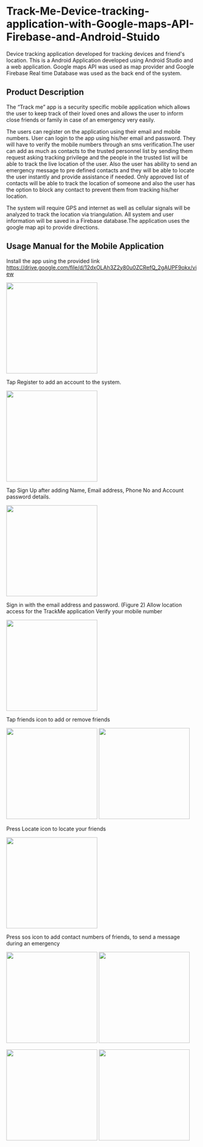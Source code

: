# Track-Me-Device-tracking-application-with-Google-maps-API-Firebase-and-Android-Stuido
Device tracking application developed for tracking devices and friend's location. This is a Android Application developed using Android Studio and a web application. Google maps API was used as map provider and Google Firebase Real time Database was used as the back end of the system.


## Product Description

The “Track me” app is a security specific mobile application which allows the user to keep track of their loved ones and allows the user to inform close friends or family in case of an emergency very easily. 

The users can register on the application using their email and mobile numbers. User can login to the app using his/her email and password. They will have to verify the mobile numbers through an sms verification.The user can add as much as contacts to the trusted personnel list by sending them request asking tracking privilege and the people in the trusted list will be able to track the live location of the user. Also the user has ability to send an emergency message to pre defined contacts and they will be able to locate the user instantly and provide assistance if needed. Only approved list of contacts will be able to track the location of someone and also the user has the option to block any contact to prevent them from tracking his/her location.

The system will require GPS and internet as well as cellular signals will be analyzed to track the location via triangulation. All system and user information will be saved in a Firebase database.The application uses the google map api to provide directions.



## Usage Manual for the Mobile Application

Install the app using the provided link
https://drive.google.com/file/d/12dxOLAh3Z2y80u0ZCRefQ_2gAUPF9okx/view

<img src="https://raw.githubusercontent.com/bGuom/Track-Me-Device-tracking-application-with-Google-maps-API-Firebase-and-Android-Stuido/master/TrackMe%20Screens/1.jpg" width="240">

Tap Register to add an account to the system.

<img src="https://raw.githubusercontent.com/bGuom/Track-Me-Device-tracking-application-with-Google-maps-API-Firebase-and-Android-Stuido/master/TrackMe%20Screens/2.png" width="240">

Tap Sign Up after adding Name, Email address, Phone No and Account password details.
 
 <img src="https://raw.githubusercontent.com/bGuom/Track-Me-Device-tracking-application-with-Google-maps-API-Firebase-and-Android-Stuido/master/TrackMe%20Screens/3.png" width="240">

Sign in with the email address and password. (Figure 2)
Allow location access for the TrackMe application
Verify your mobile number

<img src="https://raw.githubusercontent.com/bGuom/Track-Me-Device-tracking-application-with-Google-maps-API-Firebase-and-Android-Stuido/master/TrackMe%20Screens/4.png" width="240">
           
 Tap friends icon to add or remove friends

<img src="https://raw.githubusercontent.com/bGuom/Track-Me-Device-tracking-application-with-Google-maps-API-Firebase-and-Android-Stuido/master/TrackMe%20Screens/5.png" width="240">  <img src="https://raw.githubusercontent.com/bGuom/Track-Me-Device-tracking-application-with-Google-maps-API-Firebase-and-Android-Stuido/master/TrackMe%20Screens/6.png" width="240">


Press Locate icon to locate your friends

<img src="https://raw.githubusercontent.com/bGuom/Track-Me-Device-tracking-application-with-Google-maps-API-Firebase-and-Android-Stuido/master/TrackMe%20Screens/7.png" width="240">

Press sos icon to add contact numbers of friends, to send a message during an emergency

<img src="https://raw.githubusercontent.com/bGuom/Track-Me-Device-tracking-application-with-Google-maps-API-Firebase-and-Android-Stuido/master/TrackMe%20Screens/8.png" width="240">  <img src="https://raw.githubusercontent.com/bGuom/Track-Me-Device-tracking-application-with-Google-maps-API-Firebase-and-Android-Stuido/master/TrackMe%20Screens/9.png" width="240">

<img src="https://raw.githubusercontent.com/bGuom/Track-Me-Device-tracking-application-with-Google-maps-API-Firebase-and-Android-Stuido/master/TrackMe%20Screens/10.png" width="240">  <img src="https://raw.githubusercontent.com/bGuom/Track-Me-Device-tracking-application-with-Google-maps-API-Firebase-and-Android-Stuido/master/TrackMe%20Screens/11.png" width="240">
